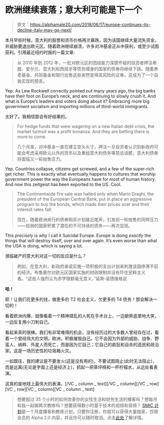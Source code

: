 # 欧洲继续衰落；意大利可能是下一个

> 原文：<https://alphamale20.com/2018/06/17/europe-continues-its-decline-italy-may-go-next/>

本月早些时候，意大利的股票和货币价格再次暴跌，因为该国继续大量流失资金，并威胁要退出欧元区。随着欧洲继续崩溃，许多对冲基金正从中获利，或至少试图获利。引用最近纽约时报的一篇文章:

> 从 2010 年到 2012 年，一批对欧元区的团结能力深感怀疑的投资者押注希腊、爱尔兰、意大利和西班牙等债务缠身的国家的债券将继续下跌。随着养老基金、共同基金和银行出售这些突然变得高风险的证券，这成为了一个自我实现的预言。

Yep. As Lew Rockwell correctly pointed out many years ago, the big banks have their foot on Europe’s neck, and are continuing to slowly crush it. And what is Europe’s leaders and voters doing about it? Embracing more big government socialism and importing millions of third-world immigrants.

太好了。我相信那会有好结果的。

> For hedge funds that were wagering on a new Italian debt crisis, the market turmoil was a profit bonanza. And they are betting there is more to come.
> 
> 几个月来，对冲基金一直在建立空头头寸，押注一旦投资者认识到新政府可能会考虑采用欧元以外的货币以及重组意大利债务等禁忌话题，意大利债券将面临又一轮抛售压力。

Yep. Countries collapse, citizens get screwed, and a few of the super-rich get richer. This is exactly what eventually happens to cultures that worship government power the way the Europeans have for most of human history. And now this zeitgeist has been exported to the US. Cool.

> The Continentwide fire sale was halted only when Mario Draghi, the president of the European Central Bank, put in place an aggressive program to buy the bonds, which made their prices soar and their interest rates fall.
> 
> 现在，随着欧洲央行的债券购买计划接近尾声，引发前一轮抛售的同样压力——较弱的国家积累了潜在的不可持续的债务——再次显现。

This *precisely* is why I call it Suicidal Europe. Europe is doing *exactly* the things that will destroy itself, over and over again. It’s even worse than what the USA is doing, which is saying a lot.

濒临破产的意大利对这一切的反应是什么？

> 例如，在意大利，新政府承诺实施一项积极的支出计划来刺激该国停滞不前的经济。布鲁塞尔对欧元区国家实施的财政限制并没有吓住民粹主义者。“这些人强烈认为赤字限额毫无意义，”延斯·诺德维格说

**哈！**

耶！让我们花更多的钱，做更多的 T2 社会主义，欠更多的 T4 债务！那会解决一切的！

看着欧洲内爆，就像看着一个精神错乱的人死在手术台上，一边歇斯底里地大笑，一边反复用小刀刺自己。

看起来真的很棒。我们有非常难得的机会，没有经历过的大多数人曾经存在过，看着一个曾经伟大的文明，欧洲，积极摧毁自己。它不会因为外部的威胁、战争、野蛮人、纳粹、外星人而死亡，而是因为它自己；它自己的疯狂和自杀的选民和政治家。这是一场历史性的垃圾箱火灾。

一如既往，我的建议是不要发火(这是没有用的)，不要试图阻止(此时无法阻止)，而是远离(无论是字面上还是经济上)，抓起一把草坪椅和一杯柠檬水，从远处看表演。

这真的是地球上最伟大的表演。[/VC _ column _ text][/VC _ column][/VC _ row][VC _ row][VC _ column][VC _ column _ text]

> 想要超过 35 个小时的如何改善你的女性生活和财务生活的播客吗？想每月和我一起做两次教练吗？想要获得数小时基于技术的视频和音频？ [SMIC 计划](https://alphamale20.kartra.com/page/vIL17)是一个月度播客和教练计划，只要你注册，你就可以获得大量独家、仅限会员的 Alpha 2.0 内容，并且你可以随时取消。点击[此处](https://alphamale20.kartra.com/page/vIL17)了解详情。